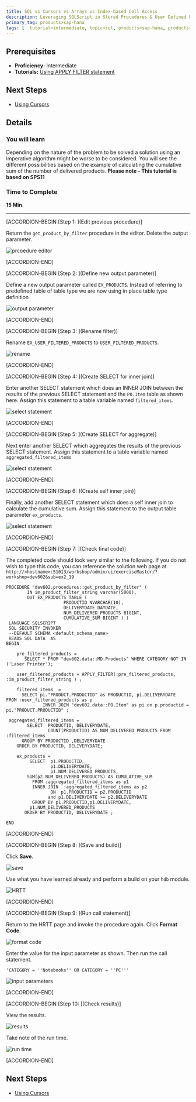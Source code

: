 ```yaml
---
title: SQL vs Cursors vs Arrays vs Index-based Cell Access
description: Leveraging SQLScript in Stored Procedures & User Defined Functions
primary_tag: products>sap-hana
tags: [  tutorial>intermediate, topic>sql, products>sap-hana, products>sap-hana\,-express-edition  ]
---
```

## Prerequisites  
- **Proficiency:** Intermediate
- **Tutorials:** [Using APPLY FILTER statement](https://www.sap.com/developer/tutorials/xsa-sqlscript-applyfilter.html)

## Next Steps
- [Using Cursors](https://www.sap.com/developer/tutorials/xsa-sqlscript-usingcursor.html)

## Details
### You will learn  
Depending on the nature of the problem to be solved a solution using an imperative algorithm might be worse to be considered. You will see the different possibilities based on the example of calculating the cumulative sum of the number of delivered products.
**Please note - This tutorial is based on SPS11**


### Time to Complete
**15 Min**.

---

[ACCORDION-BEGIN [Step 1: ](Edit previous procedure)]

Return the `get_product_by_filter` procedure in the editor. Delete the output parameter.

![prcoedure editor](1.png)


[ACCORDION-END]

[ACCORDION-BEGIN [Step 2: ](Define new output parameter)]

Define a new output parameter called `EX_PRODUCTS`. Instead of referring to predefined table of table type we are now using in place table type definition

![output parameter](2.png)


[ACCORDION-END]

[ACCORDION-BEGIN [Step 3: ](Rename filter)]

Rename `EX_USER_FILTERED_PRODUCTS` to `USER_FILTERED_PRODUCTS`.

![rename](3.png)


[ACCORDION-END]

[ACCORDION-BEGIN [Step 4: ](Create SELECT for inner join)]

Enter another SELECT statement which does an INNER JOIN between the results of the previous SELECT statement and the `PO.Item` table as shown here. Assign this statement to a table variable named `filtered_items`.

![select statement](4.png)


[ACCORDION-END]

[ACCORDION-BEGIN [Step 5: ](Create SELECT for aggregate)]

Next enter another SELECT which aggregates the results of the previous SELECT statement. Assign this statement to a table variable named `aggregated_filtered_items`

![select statement](5.png)


[ACCORDION-END]

[ACCORDION-BEGIN [Step 6: ](Create self inner join)]

Finally, add another SELECT statement which does a self inner join to calculate the cumulative sum. Assign this statement to the output table parameter `ex_products`.

![select statement](6.png)


[ACCORDION-END]

[ACCORDION-BEGIN [Step 7: ](Check final code)]

The completed code should look very similar to the following. If you do not wish to type this code, you can reference the solution web page at `http://<hostname>:51013/workshop/admin/ui/exerciseMaster/?workshop=dev602&sub=ex2_19`

```
PROCEDURE "dev602.procedures::get_product_by_filter" (        IN im_product_filter_string varchar(5000),        OUT EX_PRODUCTS TABLE (                      PRODUCTID NVARCHAR(10),                      DELIVERYDATE DAYDATE,                      NUM_DELIVERED_PRODUCTS BIGINT,                      CUMULATIVE_SUM BIGINT ) ) LANGUAGE SQLSCRIPT SQL SECURITY INVOKER --DEFAULT SCHEMA <default_schema_name> READS SQL DATA  ASBEGIN	pre_filtered_products =       SELECT * FROM "dev602.data::MD.Products" WHERE CATEGORY NOT IN ('Laser Printer');	user_filtered_products = APPLY_FILTER(:pre_filtered_products, :im_product_filter_string ) ;	filtered_items  =      SELECT pi."PRODUCT.PRODUCTID" as PRODUCTID, pi.DELIVERYDATE  		FROM :user_filtered_products as p              INNER JOIN "dev602.data::PO.Item" as pi on p.productid = 		pi."PRODUCT.PRODUCTID" ; aggregated_filtered_items =        SELECT  PRODUCTID, DELIVERYDATE,                COUNT(PRODUCTID) AS NUM_DELIVERED_PRODUCTS FROM :filtered_items      GROUP BY PRODUCTID ,DELIVERYDATE    ORDER BY PRODUCTID, DELIVERYDATE; 	ex_products =         SELECT  p1.PRODUCTID,                 p1.DELIVERYDATE,                 p1.NUM_DELIVERED_PRODUCTS,        SUM(p2.NUM_DELIVERED_PRODUCTS) AS CUMULATIVE_SUM             FROM :aggregated_filtered_items as p1          INNER JOIN  :aggregated_filtered_items as p2                 ON  p1.PRODUCTID = p2.PRODUCTID                        and p1.DELIVERYDATE >= p2.DELIVERYDATE            GROUP BY p1.PRODUCTID,p1.DELIVERYDATE,         p1.NUM_DELIVERED_PRODUCTS       ORDER BY PRODUCTID, DELIVERYDATE ;END
```


[ACCORDION-END]

[ACCORDION-BEGIN [Step 8: ](Save and build)]

Click **Save**.

![save](8.png)

Use what you have learned already and perform a build on your `hdb` module.

![HRTT](9.png)


[ACCORDION-END]

[ACCORDION-BEGIN [Step 9: ](Run call statement)]

Return to the HRTT page and invoke the procedure again.  Click **Format Code**.

![format code](10.png)

Enter the value for the input parameter as shown. Then run the call statement.

```
'CATEGORY = ''Notebooks'' OR CATEGORY = ''PC'''
```

![input parameters](11.png)


[ACCORDION-END]

[ACCORDION-BEGIN [Step 10: ](Check results)]

View the results.

![results](12.png)

Take note of the run time.

![run time](13.png)


[ACCORDION-END]



## Next Steps
- [Using Cursors](https://www.sap.com/developer/tutorials/xsa-sqlscript-usingcursor.html)
